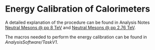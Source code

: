 # Energy Calibration of Calorimeters

A detailed explanation of the procedure can be found in Analysis Notes [Neutral Mesons @ pp 8 TeV](https://aliceinfo.cern.ch/ArtSubmission/node/3170) and [Neutral Mesons @ pp 2.76 TeV](https://aliceinfo.cern.ch/ArtSubmission/node/1590).

The macros needed to perform the energy calibration can be found in _AnalysisSoftware/TaskV1_.
